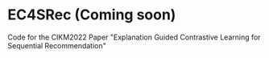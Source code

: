 # EC4SRec (Coming soon)
Code for the CIKM2022 Paper "Explanation Guided Contrastive Learning for Sequential Recommendation"
